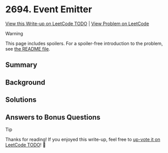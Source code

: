# 2694. Event Emitter

[View this Write-up on LeetCode TODO](https://leetcode.com/problems/event-emitter/solutions/) | [View Problem on LeetCode](https://leetcode.com/problems/event-emitter/)

> [!WARNING]  
> This page includes spoilers. For a spoiler-free introduction to the problem, see [the README file](README.md).

## Summary

## Background

## Solutions

## Answers to Bonus Questions

> [!TIP]  
> Thanks for reading! If you enjoyed this write-up, feel free to [up-vote it on LeetCode TODO](https://leetcode.com/problems/event-emitter/solutions/)! 🙏
